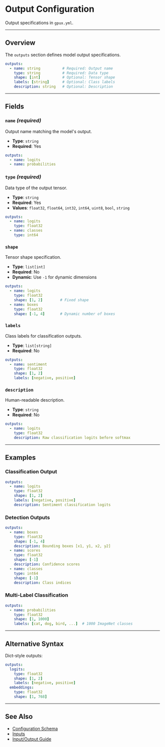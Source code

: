 # Output Configuration

Output specifications in `gpux.yml`.

---

## Overview

The `outputs` section defines model output specifications.

```yaml
outputs:
  - name: string          # Required: Output name
    type: string          # Required: Data type
    shape: [int]          # Optional: Tensor shape
    labels: [string]      # Optional: Class labels
    description: string   # Optional: Description
```

---

## Fields

### `name` *(required)*

Output name matching the model's output.

- **Type**: `string`
- **Required**: Yes

```yaml
outputs:
  - name: logits
  - name: probabilities
```

### `type` *(required)*

Data type of the output tensor.

- **Type**: `string`
- **Required**: Yes
- **Values**: `float32`, `float64`, `int32`, `int64`, `uint8`, `bool`, `string`

```yaml
outputs:
  - name: logits
    type: float32
  - name: classes
    type: int64
```

### `shape`

Tensor shape specification.

- **Type**: `list[int]`
- **Required**: No
- **Dynamic**: Use `-1` for dynamic dimensions

```yaml
outputs:
  - name: logits
    type: float32
    shape: [1, 2]        # Fixed shape
  - name: boxes
    type: float32
    shape: [-1, 4]       # Dynamic number of boxes
```

### `labels`

Class labels for classification outputs.

- **Type**: `list[string]`
- **Required**: No

```yaml
outputs:
  - name: sentiment
    type: float32
    shape: [1, 2]
    labels: [negative, positive]
```

### `description`

Human-readable description.

- **Type**: `string`
- **Required**: No

```yaml
outputs:
  - name: logits
    type: float32
    description: Raw classification logits before softmax
```

---

## Examples

### Classification Output

```yaml
outputs:
  - name: logits
    type: float32
    shape: [1, 2]
    labels: [negative, positive]
    description: Sentiment classification logits
```

### Detection Outputs

```yaml
outputs:
  - name: boxes
    type: float32
    shape: [-1, 4]
    description: Bounding boxes [x1, y1, x2, y2]
  - name: scores
    type: float32
    shape: [-1]
    description: Confidence scores
  - name: classes
    type: int64
    shape: [-1]
    description: Class indices
```

### Multi-Label Classification

```yaml
outputs:
  - name: probabilities
    type: float32
    shape: [1, 1000]
    labels: [cat, dog, bird, ...]  # 1000 ImageNet classes
```

---

## Alternative Syntax

Dict-style outputs:

```yaml
outputs:
  logits:
    type: float32
    shape: [1, 2]
    labels: [negative, positive]
  embeddings:
    type: float32
    shape: [1, 768]
```

---

## See Also

- [Configuration Schema](schema.md)
- [Inputs](inputs.md)
- [Input/Output Guide](../../guide/inputs-outputs.md)
